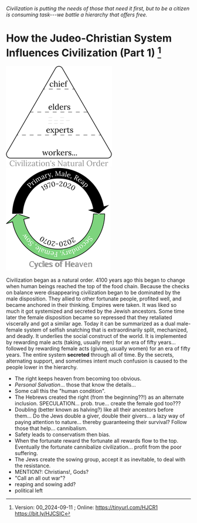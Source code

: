 [^Information]: Version: 00_2024-09-11 ; Online: https://tinyurl.com/HJCR1 https://bit.ly/HJCSIC

*Civilization is putting the needs of those that need it first, but to be a citizen is consuming task---we battle a hierarchy that offers free.*

# How the Judeo-Christian System Influences Civilization (Part 1) [^Information]

![](images/05_ages-of-civilization_eden.svg)![](images/10_cycles-of-heaven.svg)

Civilization began as a natural order. 4100 years ago this began to change when human beings reached the top of the food chain. Because the checks on balance were disappearing civilization began to be dominated by the male disposition. They allied to other fortunate people, profited well, and became anchored in their thinking. Empires were taken. It was liked so much it got systemized and secreted by the Jewish ancestors. Some time later the female disposition became so repressed that they retaliated viscerally and got a similar age. Today it can be summarized as a dual male-female system of selfish snatching that is extraordinarily split, mechanized, and deadly. It underlies the social construct of the world. It is implemented by rewarding male acts (taking, usually men) for an era of fifty years... followed by rewarding female acts (giving, usually women) for an era of fifty years. The entire system **secreted** through all of time. By the secrets, alternating support, and sometimes intent much confusion is caused to the people lower in the hierarchy.

* The right keeps heaven from becoming too obvious.
* *Personal Salvation*... those that know the details...
* Some call this the "human condition".
* The Hebrews created the right (from the beginning??!) as an alternate inclusion. SPECULATION... prob. true... create the female god too???
* Doubling (better known as halving?) like all their ancestors before them... Do the Jews double a giver, double their givers... a lazy way of paying attention to nature... thereby guaranteeing their survival? Follow those that help... cannibalism. 
* Safety leads to conservatism then bias.
* When the fortunate reward the fortunate all rewards flow to the top. Eventually the fortunate cannibalize civilization... profit from the poor suffering.
* The Jews create the sowing group, accept it as inevitable, to deal with the resistance.
* MENTION?: Christians!, Gods?
* "Call an all out war"?
* reaping and sowing add?
* political left